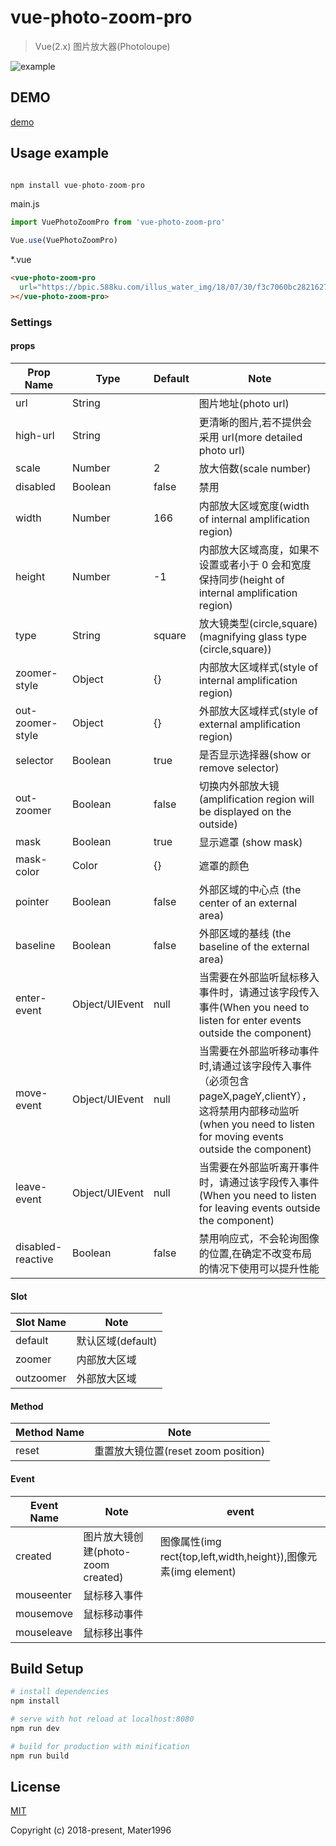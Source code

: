 # vue-photo-zoom-pro

> Vue(2.x) 图片放大器(Photoloupe)

![example](https://raw.githubusercontent.com/Mater1996/vue-photo-zoom-pro/master/example.png)

## DEMO

[demo](https://codepen.io/xbup/project/full/AjnEgE)

## Usage example

```js

npm install vue-photo-zoom-pro

```

main.js

```js
import VuePhotoZoomPro from 'vue-photo-zoom-pro'

Vue.use(VuePhotoZoomPro)
```

\*.vue

```html
<vue-photo-zoom-pro
  url="https://bpic.588ku.com/illus_water_img/18/07/30/f3c7060bc28216271dc8c4630b288331.jpg!/watermark/url/L3dhdGVyL3dhdGVyX2JhY2tfNDAwXzIwMC5wbmc=/repeat/true"
></vue-photo-zoom-pro>
```

### Settings

#### props

| Prop Name         | Type           | Default | Note                                                                                                                                                                   |
| ----------------- | -------------- | ------- | ---------------------------------------------------------------------------------------------------------------------------------------------------------------------- |
| url               | String         |         | 图片地址(photo url)                                                                                                                                                    |
| high-url          | String         |         | 更清晰的图片,若不提供会采用 url(more detailed photo url)                                                                                                               |
| scale             | Number         | 2       | 放大倍数(scale number)                                                                                                                                                 |
| disabled          | Boolean        | false   | 禁用                                                                                                                                                                   |
| width             | Number         | 166     | 内部放大区域宽度(width of internal amplification region)                                                                                                               |
| height            | Number         | -1      | 内部放大区域高度，如果不设置或者小于 0 会和宽度保持同步(height of internal amplification region)                                                                       |
| type              | String         | square  | 放大镜类型(circle,square)(magnifying glass type (circle,square))                                                                                                       |
| zoomer-style      | Object         | {}      | 内部放大区域样式(style of internal amplification region)                                                                                                               |
| out-zoomer-style  | Object         | {}      | 外部放大区域样式(style of external amplification region)                                                                                                               |
| selector          | Boolean        | true    | 是否显示选择器(show or remove selector)                                                                                                                                |
| out-zoomer        | Boolean        | false   | 切换内外部放大镜(amplification region will be displayed on the outside)                                                                                                |
| mask              | Boolean        | true   | 显示遮罩 (show mask)                                                                                                                                                   |
| mask-color        | Color         | {}      | 遮罩的颜色                                                                                                                                                             |
| pointer           | Boolean        | false   | 外部区域的中心点 (the center of an external area)                                                                                                                      |
| baseline          | Boolean        | false   | 外部区域的基线 (the baseline of the external area)                                                                                                                     |
| enter-event       | Object/UIEvent | null    | 当需要在外部监听鼠标移入事件时，请通过该字段传入事件(When you need to listen for enter events outside the component)                                                   |
| move-event        | Object/UIEvent | null    | 当需要在外部监听移动事件时,请通过该字段传入事件（必须包含 pageX,pageY,clientY），这将禁用内部移动监听(when you need to listen for moving events outside the component) |
| leave-event       | Object/UIEvent | null    | 当需要在外部监听离开事件时，请通过该字段传入事件(When you need to listen for leaving events outside the component)                                                     |
| disabled-reactive | Boolean        | false   | 禁用响应式，不会轮询图像的位置,在确定不改变布局的情况下使用可以提升性能                                                                                                |

#### Slot

| Slot Name | Note              |
| --------- | ----------------- |
| default   | 默认区域(default) |
| zoomer    | 内部放大区域      |
| outzoomer | 外部放大区域      |

#### Method

| Method Name | Note                                |
| ----------- | ----------------------------------- |
| reset       | 重置放大镜位置(reset zoom position) |

#### Event

| Event Name | Note                               | event                                                           |
| ---------- | ---------------------------------- | --------------------------------------------------------------- |
| created    | 图片放大镜创建(photo-zoom created) | 图像属性(img rect{top,left,width,height}),图像元素(img element) |
| mouseenter | 鼠标移入事件                       |                                                                 |
| mousemove  | 鼠标移动事件                       |                                                                 |
| mouseleave | 鼠标移出事件                       |                                                                 |

## Build Setup

```bash
# install dependencies
npm install

# serve with hot reload at localhost:8080
npm run dev

# build for production with minification
npm run build
```

## License

[MIT](https://opensource.org/licenses/MIT)

Copyright (c) 2018-present, Mater1996

